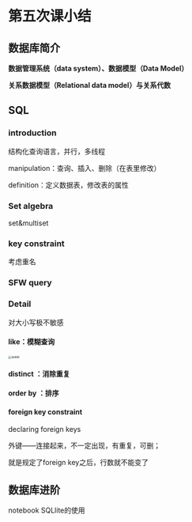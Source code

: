 # 第五次课小结

## 数据库简介

**数据管理系统（data system）、数据模型（Data Model）**

**关系数据模型（Relational data model）与关系代数**

##  SQL

### introduction

结构化查询语言，并行，多线程

manipulation：查询、插入、删除（在表里修改）

definition：定义数据表，修改表的属性

### Set algebra

set&multiset

### key constraint

考虑重名

### SFW query

### Detail

对大小写极不敏感

#### like：模糊查询

<img src="/Users/lysm/desktop/大三下/辅修/大数据/study/pic/2020031801.png" alt="avatar" style="zoom:40%;" />

#### distinct ：消除重复

#### order by ：排序

#### foreign key constraint

declaring foreign keys

外键——连接起来，不一定出现，有重复，可删；

就是规定了foreign key之后，行数就不能变了

## 数据库进阶

notebook SQLlite的使用









 

